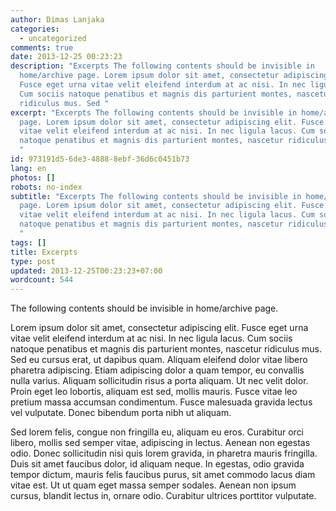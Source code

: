 ```yaml
---
author: Dimas Lanjaka
categories:
  - uncategorized
comments: true
date: 2013-12-25 00:23:23
description: "Excerpts The following contents should be invisible in
  home/archive page. Lorem ipsum dolor sit amet, consectetur adipiscing elit.
  Fusce eget urna vitae velit eleifend interdum at ac nisi. In nec ligula lacus.
  Cum sociis natoque penatibus et magnis dis parturient montes, nascetur
  ridiculus mus. Sed "
excerpt: "Excerpts The following contents should be invisible in home/archive
  page. Lorem ipsum dolor sit amet, consectetur adipiscing elit. Fusce eget urna
  vitae velit eleifend interdum at ac nisi. In nec ligula lacus. Cum sociis
  natoque penatibus et magnis dis parturient montes, nascetur ridiculus mus. Sed
  "
id: 973191d5-6de3-4888-8ebf-36d6c0451b73
lang: en
photos: []
robots: no-index
subtitle: "Excerpts The following contents should be invisible in home/archive
  page. Lorem ipsum dolor sit amet, consectetur adipiscing elit. Fusce eget urna
  vitae velit eleifend interdum at ac nisi. In nec ligula lacus. Cum sociis
  natoque penatibus et magnis dis parturient montes, nascetur ridiculus mus. Sed
  "
tags: []
title: Excerpts
type: post
updated: 2013-12-25T00:23:23+07:00
wordcount: 544
---
```


The following contents should be invisible in home/archive page.

<!-- more -->

Lorem ipsum dolor sit amet, consectetur adipiscing elit. Fusce eget urna vitae velit eleifend interdum at ac nisi. In nec ligula lacus. Cum sociis natoque penatibus et magnis dis parturient montes, nascetur ridiculus mus. Sed eu cursus erat, ut dapibus quam. Aliquam eleifend dolor vitae libero pharetra adipiscing. Etiam adipiscing dolor a quam tempor, eu convallis nulla varius. Aliquam sollicitudin risus a porta aliquam. Ut nec velit dolor. Proin eget leo lobortis, aliquam est sed, mollis mauris. Fusce vitae leo pretium massa accumsan condimentum. Fusce malesuada gravida lectus vel vulputate. Donec bibendum porta nibh ut aliquam.

Sed lorem felis, congue non fringilla eu, aliquam eu eros. Curabitur orci libero, mollis sed semper vitae, adipiscing in lectus. Aenean non egestas odio. Donec sollicitudin nisi quis lorem gravida, in pharetra mauris fringilla. Duis sit amet faucibus dolor, id aliquam neque. In egestas, odio gravida tempor dictum, mauris felis faucibus purus, sit amet commodo lacus diam vitae est. Ut ut quam eget massa semper sodales. Aenean non ipsum cursus, blandit lectus in, ornare odio. Curabitur ultrices porttitor vulputate.